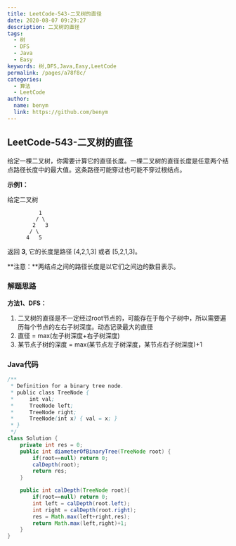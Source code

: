 ```yaml
---
title: LeetCode-543-二叉树的直径
date: 2020-08-07 09:29:27
description: 二叉树的直径
tags: 
  - 树
  - DFS
  - Java
  - Easy
keywords: 树,DFS,Java,Easy,LeetCode
permalink: /pages/a78f8c/
categories: 
  - 算法
  - LeetCode
author: 
  name: benym
  link: https://github.com/benym
---
```


## LeetCode-543-二叉树的直径

给定一棵二叉树，你需要计算它的直径长度。一棵二叉树的直径长度是任意两个结点路径长度中的最大值。这条路径可能穿过也可能不穿过根结点。

<!--more-->

**示例1：**

给定二叉树

```
          1
         / \
        2   3
       / \     
      4   5  
```

返回 **3**, 它的长度是路径 [4,2,1,3] 或者 [5,2,1,3]。

 

**注意：**两结点之间的路径长度是以它们之间边的数目表示。

### 解题思路

**方法1、DFS：**

1. 二叉树的直径是不一定经过root节点的，可能存在于每个子树中，所以需要遍历每个节点的左右子树深度。动态记录最大的直径
2. 直径 = max(左子树深度+右子树深度)
3. 某节点子树的深度 = max(某节点左子树深度，某节点右子树深度)+1

### Java代码

```java
/**
 * Definition for a binary tree node.
 * public class TreeNode {
 *     int val;
 *     TreeNode left;
 *     TreeNode right;
 *     TreeNode(int x) { val = x; }
 * }
 */
class Solution {
    private int res = 0;
    public int diameterOfBinaryTree(TreeNode root) {
        if(root==null) return 0;
        calDepth(root);
        return res;
    }

    public int calDepth(TreeNode root){
        if(root==null) return 0;
        int left = calDepth(root.left);
        int right = calDepth(root.right);
        res = Math.max(left+right,res);
        return Math.max(left,right)+1;
    }
}
```



